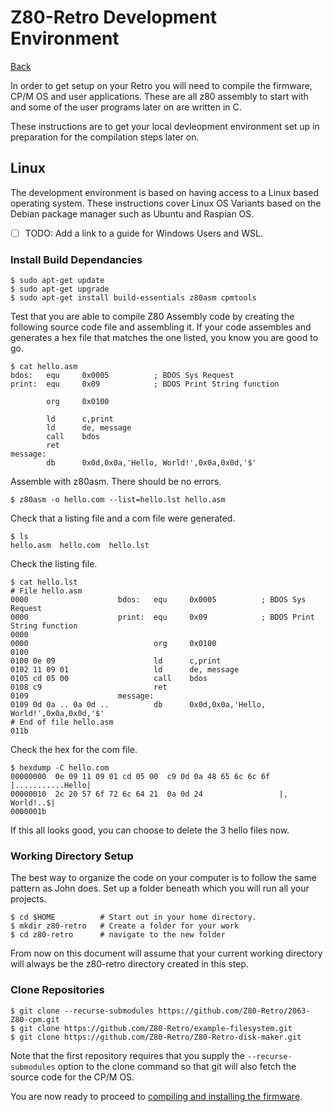 # Z80-Retro Development Environment

[Back](./README.md)

In order to get setup on your Retro you will need to compile the firmware, CP/M
OS and user applications.  These are all z80 assembly to start with and some
of the user programs later on are written in C.

These instructions are to get your local devleopment environment set up in
preparation for the compilation steps later on.

## Linux

The development environment is based on having access to a Linux based operating
system.  These instructions cover Linux OS Variants based on the Debian package
manager such as Ubuntu and Raspian OS.

- [ ] TODO: Add a link to a guide for Windows Users and WSL.

### Install Build Dependancies

```text
$ sudo apt-get update
$ sudo apt-get upgrade
$ sudo apt-get install build-essentials z80asm cpmtools
```

Test that you are able to compile Z80 Assembly code by creating the following
source code file and assembling it.  If your code assembles and generates a hex
file that matches the one listed, you know you are good to go.

```text
$ cat hello.asm
bdos:   equ     0x0005          ; BDOS Sys Request
print:  equ     0x09            ; BDOS Print String function

        org     0x0100

        ld      c,print
        ld      de, message
        call    bdos
        ret
message:
        db      0x0d,0x0a,'Hello, World!',0x0a,0x0d,'$'
```

Assemble with z80asm.  There should be no errors.

```text
$ z80asm -o hello.com --list=hello.lst hello.asm
```

Check that a listing file and a com file were generated.

```text
$ ls
hello.asm  hello.com  hello.lst
```

Check the listing file.

```text
$ cat hello.lst
# File hello.asm
0000                    bdos:   equ     0x0005          ; BDOS Sys Request
0000                    print:  equ     0x09            ; BDOS Print String function
0000
0000                            org     0x0100
0100
0100 0e 09                      ld      c,print
0102 11 09 01                   ld      de, message
0105 cd 05 00                   call    bdos
0108 c9                         ret
0109                    message:
0109 0d 0a .. 0a 0d ..          db      0x0d,0x0a,'Hello, World!',0x0a,0x0d,'$'
# End of file hello.asm
011b
```

Check the hex for the com file.

```text
$ hexdump -C hello.com
00000000  0e 09 11 09 01 cd 05 00  c9 0d 0a 48 65 6c 6c 6f  |...........Hello|
00000010  2c 20 57 6f 72 6c 64 21  0a 0d 24                 |, World!..$|
0000001b
```

If this all looks good, you can choose to delete the 3 hello files now.

### Working Directory Setup

The best way to organize the code on your computer is to follow the same pattern
as John does.  Set up a folder beneath which you will run all your projects.

```text
$ cd $HOME          # Start out in your home directory.
$ mkdir z80-retro   # Create a folder for your work
$ cd z80-retro      # navigate to the new folder
```

From now on this document will assume that your current working directory will
always be the z80-retro directory created in this step.

### Clone Repositories

```text
$ git clone --recurse-submodules https://github.com/Z80-Retro/2063-Z80-cpm.git
$ git clone https://github.com/Z80-Retro/example-filesystem.git
$ git clone https://github.com/Z80-Retro/Z80-Retro-disk-maker.git
```

Note that the first repository requires that you supply the
`--recurse-submodules` option to the clone command so that git will also
fetch the source code for the CP/M OS.

You are now ready to proceed to [compiling and installing the firmware](./Z80-RETRO-FIRMWARE.md).
